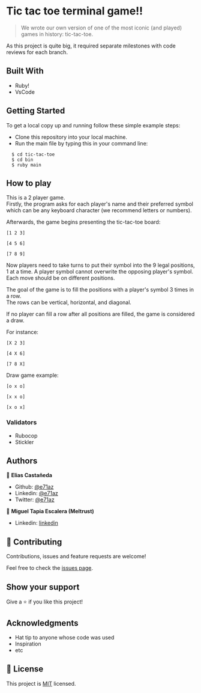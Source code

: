 # Tic tac toe terminal game!!

> We wrote our own version of one of the most iconic (and played) games in history: tic-tac-toe.

As this project is quite big, it required separate milestones with code reviews for each branch.

## Built With

- Ruby!
- VsCode

## Getting Started

To get a local copy up and running follow these simple example steps:

- Clone this repository into your local machine.
- Run the main file by typing this in your command line:
```
  $ cd tic-tac-toe
  $ cd bin
  $ ruby main
```
  
## How to play

This is a 2 player game.  
Firstly, the program asks for each player's name and their preferred symbol which can be any keyboard character (we recommend letters or numbers).

Afterwards, the game begins presenting the tic-tac-toe board:
```
[1 2 3] 

[4 5 6]

[7 8 9]
```
Now players need to take turns to put their symbol into the 9 legal positions, 1 at a time.
A player symbol cannot overwrite the opposing player's symbol.  Each move should be on different positions.

The goal of the game is to fill the positions with a player's symbol 3 times in a row.  
The rows can be vertical, horizontal, and diagonal.

If no player can fill a row after all positions are filled, the game is considered a draw. 

For instance:
```
[X 2 3] 

[4 X 6]

[7 8 X]
```
Draw game example:
```
[o x o] 

[x x o]

[x o x]
```
### Validators

- Rubocop
- Stickler

## Authors

👤 **Elias Castañeda**

- Github: [@e71az](https://github.com/e71az)
- Linkedin: [@e71az](https://www.linkedin.com/in/e71az/)
- Twitter: [@e71az](https://twitter.com/e71az)

👤 **Miguel Tapia Escalera (Meltrust)**

- Linkedin: [linkedin](https://www.linkedin.com/in/meltrust/)


## 🤝 Contributing

Contributions, issues and feature requests are welcome!

Feel free to check the [issues page](issues/).

## Show your support

Give a ⭐️ if you like this project!

## Acknowledgments

- Hat tip to anyone whose code was used
- Inspiration
- etc

## 📝 License

This project is [MIT](lic.url) licensed.
